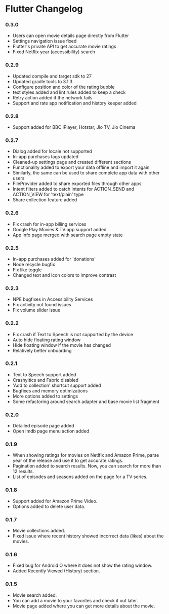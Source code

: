 # Flutter Changelog

### 0.3.0

 - Users can open movie details page directly from Flutter
 - Settings navigation issue fixed
 - Flutter's private API to get accurate movie ratings
 - Fixed Netflix year (accessibility) search

### 0.2.9

 - Updated compile and target sdk to 27
 - Updated gradle tools to 3.1.3
 - Configure position and color of the rating bubble
 - text styles added and lint rules added to keep a check
 - Retry action added if the network fails
 - Support and rate app notification and history keeper added

### 0.2.8

 - Support added for BBC iPlayer, Hotstar, Jio TV, Jio Cinema

### 0.2.7

 - Dialog added for locale not supported
 - In-app purchases tags updated
 - Cleaned-up settings page and created different sections
 - Functionality added to export your data offline and import it again
 - Similarly, the same can be used to share complete app data with other users
 - FileProvider added to share exported files through other apps
 - Intent filters added to catch intents for ACTION_SEND and ACTION_VIEW for 'text/plain' type
 - Share collection feature added

### 0.2.6

 - Fix crash for in-app billing services
 - Google Play Movies & TV app support added
 - App info page merged with search page empty state

### 0.2.5

 - In-app purchases added for 'donations'
 - Node recycle bugfix
 - Fix like toggle
 - Changed text and icon colors to improve contrast

### 0.2.3

 - NPE bugfixes in Accessibility Services
 - Fix activity not found issues
 - Fix volume slider issue

### 0.2.2

 - Fix crash if Text to Speech is not supported by the device
 - Auto hide floating rating window
 - Hide floating window if the movie has changed
 - Relatively better onboarding

### 0.2.1

 - Text to Speech support added
 - Crashyltics and Fabric disabled
 - 'Add to collection' shortcut support added
 - Bugfixes and memory optimizations
 - More options added to settings
 - Some refactoring around search adapter and base movie list fragment

### 0.2.0

 - Detailed episode page added
 - Open Imdb page menu action added

### 0.1.9

 - When showing ratings for movies on Netlfix and Amazon Prime, parse year of the release and
 use it to get accurate ratings.
 - Pagination added to search results. Now, you can search for more than 12 results.
 - List of episodes and seasons added on the page for a TV series.

### 0.1.8

 - Support added for Amazon Prime Video.
 - Options added to delete user data.

### 0.1.7

 - Movie collections added.
 - Fixed issue where recent history showed incorrect data (likes) about the movies.

### 0.1.6

 - Fixed bug for Android O where it does not show the rating window.
 - Added Recently Viewed (History) section.

### 0.1.5

 - Movie search added.
 - You can add a movie to your favorites and check it out later.
 - Movie page added where you can get more details about the movie.